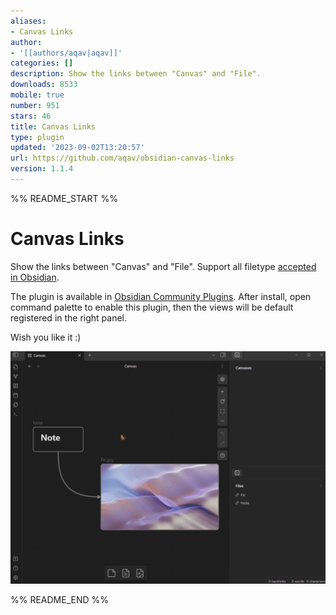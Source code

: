 ```yaml
---
aliases:
- Canvas Links
author:
- '[[authors/aqav|aqav]]'
categories: []
description: Show the links between "Canvas" and "File".
downloads: 8533
mobile: true
number: 951
stars: 46
title: Canvas Links
type: plugin
updated: '2023-09-02T13:20:57'
url: https://github.com/aqav/obsidian-canvas-links
version: 1.1.4
---
```


%% README_START %%

# Canvas Links

Show the links between "Canvas" and "File". Support all filetype [accepted in Obsidian](https://help.obsidian.md/Files+and+folders/Accepted+file+formats).

The plugin is available in [Obsidian Community Plugins](https://obsidian.md/plugins). After install, open command palette to enable this plugin, then the views will be default registered in the right panel. 

Wish you like it :)

![demo](https://raw.githubusercontent.com/aqav/obsidian-canvas-links/HEAD/image/demo.gif)


%% README_END %%